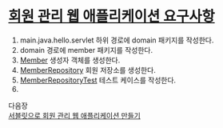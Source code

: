 # [회원 관리 웹 애플리케이션 요구사항](Lecture-Note/3-1.md)

1. main.java.hello.servlet 하위 경로에 domain 패키지를 작성한다.
2. domain 경로에 member 패키지를 작성한다.
3. [Member](../src/main/java/hello/servlet/domain/member/Member.java) 생성자 객체를 생성한다.
4. [MemberRepository](../src/main/java/hello/servlet/domain/member/MemberRepository.java) 회원 저장소를 생성한다.
5. [MemberRepositoryTest](../src/test/java/hello/servlet/domain/member/MemberRepositoryTest.java) 테스트 케이스를 작성한다.
6. 




다음장    
[서블릿으로 회원 관리 웹 애플리케이션 만들기](Lecture-Note/3-2.md)